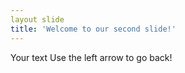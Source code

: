 ```yaml
---
layout slide
title: 'Welcome to our second slide!'
---
```

Your text
Use the left arrow to go back!
